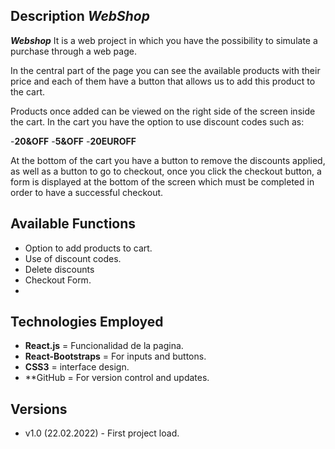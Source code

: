 ## Description ***WebShop***

***Webshop*** It is a web project in which you have the possibility to simulate a purchase through a web page.

In the central part of the page you can see the available products with their price and each of them have a button that allows us to add this product to the cart.

Products once added can be viewed on the right side of the screen inside the cart. In the cart you have the option to use discount codes such as: 

-**20&OFF**
-**5&OFF**
-**20EUROFF**

At the bottom of the cart you have a button to remove the discounts applied, as well as a button to go to checkout, once you click the checkout button, a form is displayed at the bottom of the screen which must be completed in order to have a successful checkout.

## Available Functions

- Option to add products to cart.
- Use of discount codes.
- Delete discounts
- Checkout Form.
- 
## Technologies Employed

- **React.js** = Funcionalidad de la pagina.
- **React-Bootstraps** = For inputs and buttons.
- **CSS3** = interface design.
- **GitHub = For version control and updates.

## Versions

- v1.0 (22.02.2022) - First project load.
